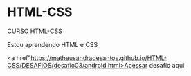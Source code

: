 # HTML-CSS
 CURSO HTML-CSS

 Estou aprendendo HTML e CSS

 <a href"https://matheusandradesantos.github.io/HTML-CSS/DESAFIOS/desafio03/android.html>Acessar desafio aqui</a>
